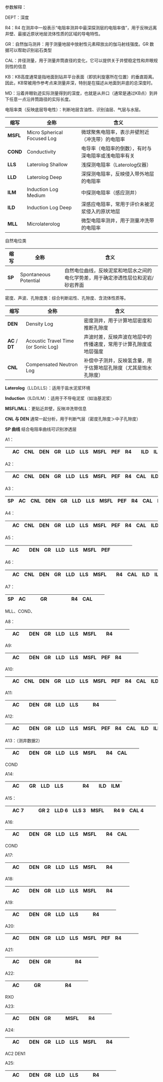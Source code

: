 参数解释：

DEPT：深度

R4：R4 在测井中一般表示“电阻率测井中最深探测层的电阻率值”，用于反映远离井壁、最接近原状地层流体性质的区域的导电特性。

GR：自然伽马测井：用于测量地层中放射性元素释放出的伽马射线强度。GR 数据可以帮助识别岩石类型

CAL：井径测量，用于测量井筒直径的变化，它可以提供关于井壁稳定性和井眼规则性的信息



KB：KB高度通常是指地面到钻井平台表面（即凯利旋塞所在位置）的垂直距离。因此，KB常被用作参考点来测量井深，特别是在描述从地面到井底的总深度时。

MD：沿着井眼轨迹实际测量得到的深度，也就是从井口（通常是通过KB点）到井下任意一点沿井筒路径的实际长度。



电阻率类（反映底层导电性）：判断地层含油性、识别油层、气层与水层。

| 缩写     | 全称                        | 含义                                                 |
| -------- | --------------------------- | ---------------------------------------------------- |
| **MSFL** | Micro Spherical Focused Log | 微球聚焦电阻率，表示井壁附近（冲洗带）的电阻率       |
| **COND** | Conductivity                | 电导率（电阻率的倒数），有时与深电阻率或浅电阻率有关 |
| **LLS**  | Laterolog Shallow           | 浅探测电阻率（Laterolog仪器）                        |
| **LLD**  | Laterolog Deep              | 深探测电阻率，反映侵入带外地层的电阻率               |
| **ILM**  | Induction Log Medium        | 中探测电阻率（感应测井）                             |
| **ILD**  | Induction Log Deep          | 深感应电阻率，常用于评价未被泥浆侵入的原状地层       |
| **MLL**  | Microlaterolog              | 微型电阻率测井，用于测量冲洗带的电阻率               |



自然电位类

| 缩写   | 全称                  | 含义                                                         |
| ------ | --------------------- | ------------------------------------------------------------ |
| **SP** | Spontaneous Potential | 自然电位曲线，反映泥浆和地层水之间的电化学势差，用于确定渗透性层位和泥岩/砂岩界面 |



密度、声波、孔隙度类：综合判断岩性、孔隙度、含流体性质等。

| 缩写            | 全称                                | 含义                                                         |
| --------------- | ----------------------------------- | ------------------------------------------------------------ |
| **DEN**         | Density Log                         | 密度测井，用于计算地层密度和推断孔隙度                       |
| **AC** / **DT** | Acoustic Travel Time (or Sonic Log) | 声波时差，反映声波在地层中的传播速度，常用于计算孔隙度或地层强度 |
| **CNL**         | Compensated Neutron Log             | 补偿中子测井，反映氢含量，用于估算地层孔隙度（尤其是饱水孔隙度） |



**Laterolog**（LLD/LLS）：适用于盐水泥浆环境

**Induction**（ILD/ILM）：适用于不导电泥浆（如油基泥浆）

**MSFL/MLL**：更贴近井壁，反映冲洗带信息

**CNL 与 DEN** 通常一起分析，用于判断气层（密度孔隙度＞中子孔隙度）

**SP 曲线** 结合电阻率曲线可识别渗透层



A1：

|      | AC   | CNL  | DEN  | GR   | LLD  | LLS  | MSFL | PEF  | R4   |      | ILD  | ILM  |
| ---- | ---- | ---- | ---- | ---- | ---- | ---- | ---- | ---- | ---- | ---- | ---- | ---- |

A2：

|      | AC   | CNL  | DEN  | GR   | LLD  | LLS  | MSFL | PEF  | R4   | CAL  | ILD  | ILM  |
| ---- | ---- | ---- | ---- | ---- | ---- | ---- | ---- | ---- | ---- | ---- | ---- | ---- |



A3：

| SP   | AC   | CNL  | DEN  | GR   | LLD  | LLS  | MSFL | PEF  | R4   | CAL  | ILD  | ILM  |
| ---- | ---- | ---- | ---- | ---- | ---- | ---- | ---- | ---- | ---- | ---- | ---- | ---- |

A4：

|      | AC   | CNL  | DEN  | GR   | LLD  | LLS  | MSFL | PEF  | R4   | CAL  | ILD  | ILM  |
| ---- | ---- | ---- | ---- | ---- | ---- | ---- | ---- | ---- | ---- | ---- | ---- | ---- |

A5：

|      | AC   |      | DEN  | GR   | LLD  | LLS  | MSFL | PEF  |      |      |      |      |
| ---- | ---- | ---- | ---- | ---- | ---- | ---- | ---- | ---- | ---- | ---- | ---- | ---- |



A6：

|      | AC   | CNL  | DEN  | GR   | LLD  | LLS  | MSFL |      | R4   | CAL  | ILD  | ILM  |
| ---- | ---- | ---- | ---- | ---- | ---- | ---- | ---- | ---- | ---- | ---- | ---- | ---- |

A7：

| SP   | AC   |      |      | GR   |      |      |      |      | R4   | CAL  |      |      |
| ---- | ---- | ---- | ---- | ---- | ---- | ---- | ---- | ---- | ---- | ---- | ---- | ---- |

MLL、COND、

A8：

|      | AC   |      | DEN  | GR   | LLD  | LLS  | MSFL |      | R4   |      |      |      |
| ---- | ---- | ---- | ---- | ---- | ---- | ---- | ---- | ---- | ---- | ---- | ---- | ---- |

A9:

|      | AC   |      | DEN  | GR   | LLD  | LLS  | MSFL | PEF  | R4   |      |      |      |
| ---- | ---- | ---- | ---- | ---- | ---- | ---- | ---- | ---- | ---- | ---- | ---- | ---- |

A10:

|      | AC   | CNL  | DEN  | GR   | LLD  | LLS  | MSFL | PEF  | R4   | CAL  | ILD  | ILM  |
| ---- | ---- | ---- | ---- | ---- | ---- | ---- | ---- | ---- | ---- | ---- | ---- | ---- |

A11:

|      | AC   |      | DEN  | GR   | LLD  | LLS  |      |      | R4   |      |      |      |
| ---- | ---- | ---- | ---- | ---- | ---- | ---- | ---- | ---- | ---- | ---- | ---- | ---- |

A12:

|      | AC   |      | DEN  | GR   | LLD  | LLS  | MSFL | PEF  | R4   | CAL  | ILD  | ILM  |
| ---- | ---- | ---- | ---- | ---- | ---- | ---- | ---- | ---- | ---- | ---- | ---- | ---- |

A13：（测井数据2）

|      | AC   |      | DEN  | GR   | LLD  | LLS  | MSFL |      | R4   | CAL  |      |      |
| ---- | ---- | ---- | ---- | ---- | ---- | ---- | ---- | ---- | ---- | ---- | ---- | ---- |

COND

A14:

|      | AC   |      | GR   | LLD  | LLS  |      |      |      | R4   |      | ILD  | ILM  |
| ---- | ---- | ---- | ---- | ---- | ---- | ---- | ---- | ---- | ---- | ---- | ---- | ---- |

A15：

|      | AC 7 |      |      | GR 2 | LLD 6 | LLS 3 | MSFL |      | R4 9 | CAL 4 |      |      |
| ---- | ---- | ---- | ---- | ---- | ----- | ----- | ---- | ---- | ---- | ----- | ---- | ---- |

A16:

|      | AC   |      | DEN  | GR   | LLD  | LLS  | MSFL |      | R4   | CAL  |      |      |
| ---- | ---- | ---- | ---- | ---- | ---- | ---- | ---- | ---- | ---- | ---- | ---- | ---- |

COND

A17:

|      | AC   |      | DEN  | GR   | LLD  | LLS  | MSFL |      | R4   |      |      |      |
| ---- | ---- | ---- | ---- | ---- | ---- | ---- | ---- | ---- | ---- | ---- | ---- | ---- |

A18:

|      | AC   |      | DEN  | GR   | LLD  | LLS  | MSFL |      | R4   |      |      |      |
| ---- | ---- | ---- | ---- | ---- | ---- | ---- | ---- | ---- | ---- | ---- | ---- | ---- |

A19:

|      | AC   |      | DEN  | GR   | LLD  | LLS  |      |      | R4   |      |      |      |
| ---- | ---- | ---- | ---- | ---- | ---- | ---- | ---- | ---- | ---- | ---- | ---- | ---- |

A20:

|      | AC   |      | DEN  | GR   | LLD  | LLS  | MSFL | PEF  | R4   |      |      |      |
| ---- | ---- | ---- | ---- | ---- | ---- | ---- | ---- | ---- | ---- | ---- | ---- | ---- |

A21:

|      | AC   |      | DEN  | GR   |      |      |      |      | R4   |      |      |      |
| ---- | ---- | ---- | ---- | ---- | ---- | ---- | ---- | ---- | ---- | ---- | ---- | ---- |

A22:

|      | AC   |      |      | GR   |      |      |      |      | R4   |      |      |      |
| ---- | ---- | ---- | ---- | ---- | ---- | ---- | ---- | ---- | ---- | ---- | ---- | ---- |

RXO

A23:

|      | AC   |      | DEN  | GR   |      |      | MSFL |      | R4   |      |      |      |
| ---- | ---- | ---- | ---- | ---- | ---- | ---- | ---- | ---- | ---- | ---- | ---- | ---- |

A24:

|      | AC   |      | DEN  | GR   | LLD  | LLS  | MSFL |      | R4   |      |      |      |
| ---- | ---- | ---- | ---- | ---- | ---- | ---- | ---- | ---- | ---- | ---- | ---- | ---- |

AC2 DEN1

A25:

|      | AC   |      | DEN  | GR   | LLD  | LLS  |      |      | R4   |      |      |      |
| ---- | ---- | ---- | ---- | ---- | ---- | ---- | ---- | ---- | ---- | ---- | ---- | ---- |

